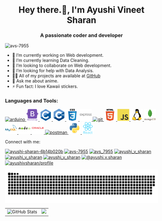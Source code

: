 <h1 align="center">Hey there.👋, I'm Ayushi Vineet Sharan</h1>
<h3 align="center">A passionate coder and developer</h3>

<p align="left"> <img src="https://komarev.com/ghpvc/?username=avs-7955&label=Profile%20views&color=0e75b6&style=flat" alt="avs-7955" /> </p>

- 🔭 I’m currently working on Web development.
- 🌱 I’m currently learning Data Cleaning.
- 👯 I’m looking to collaborate on Web development.
- 🤔 I’m looking for help with Data Analysis.
- 👨‍💻 All of my projects are available at [GitHub](https://github.com/avs-7955)
- 💬 Ask me about anime.
- ⚡ Fun fact: I love Kawaii stickers.

<h3 align="left">Languages and Tools:</h3>
<p align="left"> <a href="https://www.arduino.cc/" target="_blank" rel="noreferrer"> <img src="https://cdn.worldvectorlogo.com/logos/arduino-1.svg" alt="arduino" width="40" height="40"/> </a> <a href="https://getbootstrap.com" target="_blank" rel="noreferrer"> <img src="https://raw.githubusercontent.com/devicons/devicon/master/icons/bootstrap/bootstrap-plain-wordmark.svg" alt="bootstrap" width="40" height="40"/> </a> <a href="https://www.cprogramming.com/" target="_blank" rel="noreferrer"> <img src="https://raw.githubusercontent.com/devicons/devicon/master/icons/c/c-original.svg" alt="c" width="40" height="40"/> </a> <a href="https://www.w3schools.com/cpp/" target="_blank" rel="noreferrer"> <img src="https://raw.githubusercontent.com/devicons/devicon/master/icons/cplusplus/cplusplus-original.svg" alt="cplusplus" width="40" height="40"/> </a> <a href="https://www.w3schools.com/css/" target="_blank" rel="noreferrer"> <img src="https://raw.githubusercontent.com/devicons/devicon/master/icons/css3/css3-original-wordmark.svg" alt="css3" width="40" height="40"/> </a> <a href="https://expressjs.com" target="_blank" rel="noreferrer"> <img src="https://raw.githubusercontent.com/devicons/devicon/master/icons/express/express-original-wordmark.svg" alt="express" width="40" height="40"/> </a> <a href="https://git-scm.com/" target="_blank" rel="noreferrer"> <img src="https://www.vectorlogo.zone/logos/git-scm/git-scm-icon.svg" alt="git" width="40" height="40"/> </a> <a href="https://www.w3.org/html/" target="_blank" rel="noreferrer"> <img src="https://raw.githubusercontent.com/devicons/devicon/master/icons/html5/html5-original-wordmark.svg" alt="html5" width="40" height="40"/> </a> <a href="https://developer.mozilla.org/en-US/docs/Web/JavaScript" target="_blank" rel="noreferrer"> <img src="https://raw.githubusercontent.com/devicons/devicon/master/icons/javascript/javascript-original.svg" alt="javascript" width="40" height="40"/> </a> <a href="https://www.linux.org/" target="_blank" rel="noreferrer"> <img src="https://raw.githubusercontent.com/devicons/devicon/master/icons/linux/linux-original.svg" alt="linux" width="40" height="40"/> </a> <a href="https://www.mongodb.com/" target="_blank" rel="noreferrer"> <img src="https://raw.githubusercontent.com/devicons/devicon/master/icons/mongodb/mongodb-original-wordmark.svg" alt="mongodb" width="40" height="40"/> </a> <a href="https://www.mysql.com/" target="_blank" rel="noreferrer"> <img src="https://raw.githubusercontent.com/devicons/devicon/master/icons/mysql/mysql-original-wordmark.svg" alt="mysql" width="40" height="40"/> </a> <a href="https://nodejs.org" target="_blank" rel="noreferrer"> <img src="https://raw.githubusercontent.com/devicons/devicon/master/icons/nodejs/nodejs-original-wordmark.svg" alt="nodejs" width="40" height="40"/> </a> <a href="https://www.oracle.com/" target="_blank" rel="noreferrer"> <img src="https://raw.githubusercontent.com/devicons/devicon/master/icons/oracle/oracle-original.svg" alt="oracle" width="40" height="40"/> </a> <a href="https://postman.com" target="_blank" rel="noreferrer"> <img src="https://www.vectorlogo.zone/logos/getpostman/getpostman-icon.svg" alt="postman" width="40" height="40"/> </a> <a href="https://www.python.org" target="_blank" rel="noreferrer"> <img src="https://raw.githubusercontent.com/devicons/devicon/master/icons/python/python-original.svg" alt="python" width="40" height="40"/> </a> <a href="https://reactjs.org/" target="_blank" rel="noreferrer"> <img src="https://raw.githubusercontent.com/devicons/devicon/master/icons/react/react-original-wordmark.svg" alt="react" width="40" height="40"/> </a> </p
<h3 align="left">Connect with me:</h3>
<p align="left">
<a href="https://linkedin.com/in/ayushi-sharan-6b14b020b" target="blank"><img align="center" src="https://raw.githubusercontent.com/rahuldkjain/github-profile-readme-generator/master/src/images/icons/Social/linked-in-alt.svg" alt="ayushi-sharan-6b14b020b" height="30" width="40" /></a>
<a href="https://instagram.com/avs-7955" target="blank"><img align="center" src="https://raw.githubusercontent.com/rahuldkjain/github-profile-readme-generator/master/src/images/icons/Social/instagram.svg" alt="avs-7955" height="30" width="40" /></a>
<a href="https://www.codechef.com/users/avs_7955" target="blank"><img align="center" src="https://cdn.jsdelivr.net/npm/simple-icons@3.1.0/icons/codechef.svg" alt="avs_7955" height="30" width="40" /></a>
<a href="https://www.hackerrank.com/ayushi_v_sharan" target="blank"><img align="center" src="https://raw.githubusercontent.com/rahuldkjain/github-profile-readme-generator/master/src/images/icons/Social/hackerrank.svg" alt="ayushi_v_sharan" height="30" width="40" /></a>
<a href="https://codeforces.com/profile/ayushi_v_sharan" target="blank"><img align="center" src="https://raw.githubusercontent.com/rahuldkjain/github-profile-readme-generator/master/src/images/icons/Social/codeforces.svg" alt="ayushi_v_sharan" height="30" width="40" /></a>
<a href="https://www.leetcode.com/ayushi_v_sharan" target="blank"><img align="center" src="https://raw.githubusercontent.com/rahuldkjain/github-profile-readme-generator/master/src/images/icons/Social/leet-code.svg" alt="ayushi_v_sharan" height="30" width="40" /></a>
<a href="https://www.hackerearth.com/@ayushi.v.sharan" target="blank"><img align="center" src="https://raw.githubusercontent.com/rahuldkjain/github-profile-readme-generator/master/src/images/icons/Social/hackerearth.svg" alt="@ayushi.v.sharan" height="30" width="40" /></a>
<a href="https://auth.geeksforgeeks.org/user/ayushivsharan/profile" target="blank"><img align="center" src="https://raw.githubusercontent.com/rahuldkjain/github-profile-readme-generator/master/src/images/icons/Social/geeks-for-geeks.svg" alt="ayushivsharan/profile" height="30" width="40" /></a>
</p>
<p align="center">
  <img src="https://raw.githubusercontent.com/avs-7955/avs-7955/output/github-contribution-grid-snake-dark.svg" alt="snake"></center>
</p>
<div>
    <p align="center">
        <div align="center">
            <table>
                <tr>
                    <td>
                        <img width=420 src="https://github-readme-stats.vercel.app/api?&count_private=true&include_all_commits=true&username=avs-7955&theme=synthwave&hide_border=true"  alt="GitHub Stats" />
                    </td>
                    <td>
                        <img width=400 src="https://github-readme-stats.vercel.app/api/top-langs/?username=avs-7955&theme=synthwave&layout=compact&hide_border=true">
                    </td>
                </tr>
            </table>  
  </div>
  </p>
  </div>
  
              
